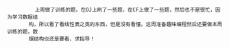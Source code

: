              
             
             
             
             
             
             上周做了训练的题，在OJ上刷了一些题，在CF上做了一些题，然后也不是很忙，因为学习数据结
           构，所以看了看线性表之类的东西，但是没有看懂。这周准备趣味编程然后还要做本周训练的题，数
           据结构也还是要看，求指导！
